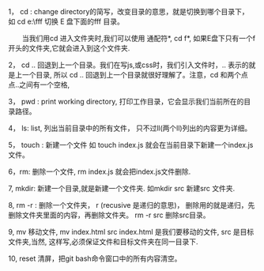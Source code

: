 ﻿1， cd : change directory的简写，改变目录的意思，就是切换到哪个目录下， 如 cd e:\fff  切换 E 盘下面的fff 目录。

　　当我们用cd 进入文件夹时,我们可以使用 通配符*, cd f*,  如果E盘下只有一个f开头的文件夹,它就会进入到这个文件夹.

2， cd .. 回退到上一个目录。我们在写js,或css时，我们引入文件时，.. 表示的就是上一个目录, 所以 cd .. 回退到上一个目录就很好理解了。注意，cd 和两个点点..之间有一个空格,  

3， pwd : print working directory, 打印工作目录，它会显示我们当前所在的目录路径。

4， ls: list, 列出当前目录中的所有文件，     只不过ll(两个ll)列出的内容更为详细。

5， touch : 新建一个文件 如 touch index.js 就会在当前目录下新建一个index.js文件。

6，rm:  删除一个文件, rm index.js 就会把index.js文件删除.

7,  mkdir: 新建一个目录,就是新建一个文件夹. 如mkdir src 新建src 文件夹.

8,  rm -r :  删除一个文件夹， r (recusive 是递归的意思)， 删除用的就是递归，先删除文件夹里面的内容，再删除文件夹。 rm -r src 删除src目录。 

9,  mv 移动文件, mv index.html src   index.html 是我们要移动的文件, src 是目标文件夹,当然, 这样写,必须保证文件和目标文件夹在同一目录下.

10, reset 清屏，把git bash命令窗口中的所有内容清空。
